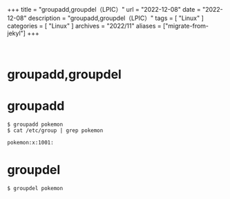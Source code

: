 +++
title = "groupadd,groupdel（LPIC）"
url = "2022-12-08"
date = "2022-12-08"
description = "groupadd,groupdel（LPIC）"
tags = [
  "Linux"
]
categories = [
  "Linux"
]
archives = "2022/11"
aliases = ["migrate-from-jekyl"]
+++

<br>

# groupadd,groupdel



# groupadd

```
$ groupadd pokemon
$ cat /etc/group | grep pokemon
```

```
pokemon:x:1001:
```


# groupdel

```
$ groupdel pokemon
```

